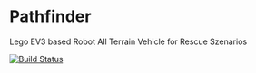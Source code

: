 # Pathfinder
Lego EV3 based Robot All Terrain Vehicle for Rescue Szenarios

[![Build Status](https://travis-ci.org/RoboATV/Pathfinder.svg?branch=master)](https://travis-ci.org/RoboATV/Pathfinder)